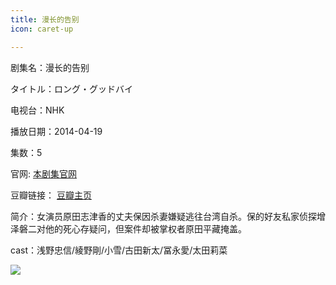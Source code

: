 ```yaml
---
title: 漫长的告别
icon: caret-up

---
```


剧集名：漫长的告别

タイトル：ロング・グッドバイ

电视台：NHK

播放日期：2014-04-19

集数：5

官网: [本剧集官网](https://www2.nhk.or.jp/archives/movies/?id=D0009050153_00000)

豆瓣链接： [豆瓣主页](https://movie.douban.com/subject/25811380/)


简介：女演员原田志津香的丈夫保因杀妻嫌疑逃往台湾自杀。保的好友私家侦探增泽磐二对他的死心存疑问，但案件却被掌权者原田平藏掩盖。

cast：浅野忠信/綾野剛/小雪/古田新太/冨永愛/太田莉菜

![](https://listpic.tsgsanjiao.com/2014/2014longgoodbye.jpg)